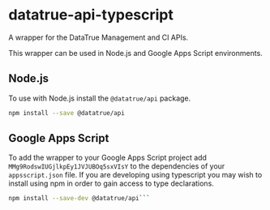 # datatrue-api-typescript

A wrapper for the DataTrue Management and CI APIs.

This wrapper can be used in Node.js and Google Apps Script environments.

## Node.js

To use with Node.js install the `@datatrue/api` package.

```bash
npm install --save @datatrue/api
```

## Google Apps Script

To add the wrapper to your Google Apps Script project add `MMg9RodswIUGjlkpEy1JVJUBOq5sxVIsY` to the dependencies of your `appsscript.json` file. If you are developing using typescript you may wish to install using npm in order to gain access to type declarations.

```bash
npm install --save-dev @datatrue/api```
